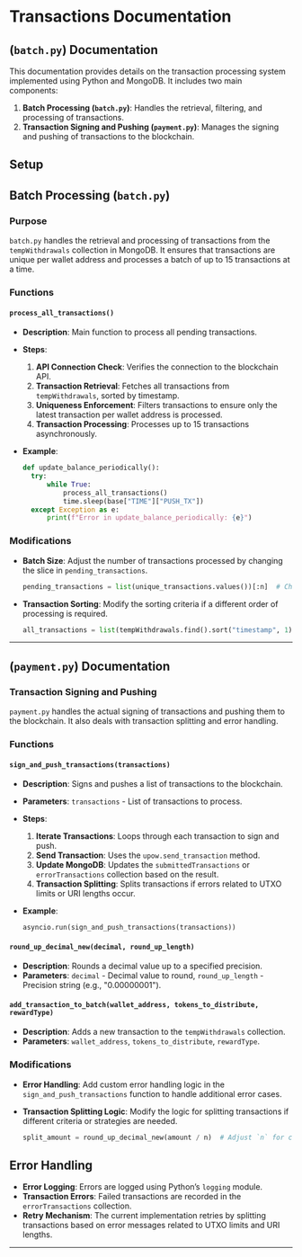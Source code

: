 # Transactions Documentation

## (`batch.py`) Documentation

This documentation provides details on the transaction processing system implemented using Python and MongoDB. It includes two main components:

1. **Batch Processing (`batch.py`)**: Handles the retrieval, filtering, and processing of transactions.
2. **Transaction Signing and Pushing (`payment.py`)**: Manages the signing and pushing of transactions to the blockchain.

## Setup

## Batch Processing (`batch.py`)

### Purpose

`batch.py` handles the retrieval and processing of transactions from the `tempWithdrawals` collection in MongoDB. It ensures that transactions are unique per wallet address and processes a batch of up to 15 transactions at a time.

### Functions

#### `process_all_transactions()`

- **Description**: Main function to process all pending transactions.
- **Steps**:

  1. **API Connection Check**: Verifies the connection to the blockchain API.
  2. **Transaction Retrieval**: Fetches all transactions from `tempWithdrawals`, sorted by timestamp.
  3. **Uniqueness Enforcement**: Filters transactions to ensure only the latest transaction per wallet address is processed.
  4. **Transaction Processing**: Processes up to 15 transactions asynchronously.

- **Example**:

  ```python
  def update_balance_periodically():
    try:
        while True:
            process_all_transactions()
            time.sleep(base["TIME"]["PUSH_TX"])
    except Exception as e:
        print(f"Error in update_balance_periodically: {e}")
  ```

### Modifications

- **Batch Size**: Adjust the number of transactions processed by changing the slice in `pending_transactions`.

  ```python
  pending_transactions = list(unique_transactions.values())[:n]  # Change `n` to desired batch size

  ```

- **Transaction Sorting**: Modify the sorting criteria if a different order of processing is required.

  ```python
  all_transactions = list(tempWithdrawals.find().sort("timestamp", 1))
  ```

---

## (`payment.py`) Documentation

### Transaction Signing and Pushing

`payment.py` handles the actual signing of transactions and pushing them to the blockchain. It also deals with transaction splitting and error handling.

### Functions

#### `sign_and_push_transactions(transactions)`

- **Description**: Signs and pushes a list of transactions to the blockchain.
- **Parameters**: `transactions` - List of transactions to process.
- **Steps**:

  1. **Iterate Transactions**: Loops through each transaction to sign and push.
  2. **Send Transaction**: Uses the `upow.send_transaction` method.
  3. **Update MongoDB**: Updates the `submittedTransactions` or `errorTransactions` collection based on the result.
  4. **Transaction Splitting**: Splits transactions if errors related to UTXO limits or URI lengths occur.

- **Example**:

  ```python
  asyncio.run(sign_and_push_transactions(transactions))
  ```

#### `round_up_decimal_new(decimal, round_up_length)`

- **Description**: Rounds a decimal value up to a specified precision.
- **Parameters**: `decimal` - Decimal value to round, `round_up_length` - Precision string (e.g., "0.00000001").

#### `add_transaction_to_batch(wallet_address, tokens_to_distribute, rewardType)`

- **Description**: Adds a new transaction to the `tempWithdrawals` collection.
- **Parameters**: `wallet_address`, `tokens_to_distribute`, `rewardType`.

### Modifications

- **Error Handling**: Add custom error handling logic in the `sign_and_push_transactions` function to handle additional error cases.
- **Transaction Splitting Logic**: Modify the logic for splitting transactions if different criteria or strategies are needed.

  ```python
  split_amount = round_up_decimal_new(amount / n)  # Adjust `n` for custom splitting logic
  ```

## Error Handling

- **Error Logging**: Errors are logged using Python’s `logging` module.
- **Transaction Errors**: Failed transactions are recorded in the `errorTransactions` collection.
- **Retry Mechanism**: The current implementation retries by splitting transactions based on error messages related to UTXO limits and URI lengths.

---
